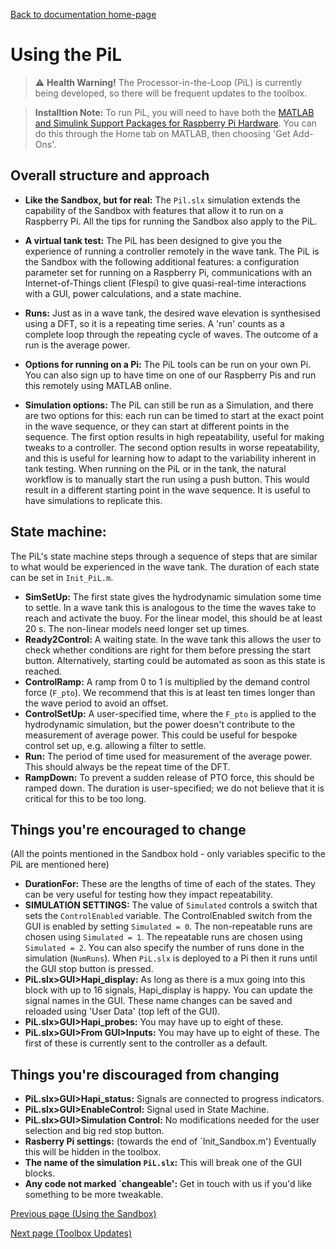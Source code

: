 [Back to documentation home-page](https://github.com/HAPiWEC/HAPiGYM_docs/blob/main/README.md)

# Using the PiL

> :warning: **Health Warning!** The Processor-in-the-Loop (PiL) is currently being developed, so there will be frequent updates to the toolbox.

> **Installtion Note:** To run PiL, you will need to have both the [MATLAB and Simulink Support Packages for Raspberry Pi Hardware](https://uk.mathworks.com/hardware-support/raspberry-pi.html). You can do this through the Home tab on MATLAB, then choosing 'Get Add-Ons'.

## Overall structure and approach
- **Like the Sandbox, but for real:** The `Pil.slx` simulation extends the capability of the Sandbox with features that allow it to run on a Raspberry Pi. All the tips for running the Sandbox also apply to the PiL. 

- **A virtual tank test:** The PiL has been designed to give you the experience of running a controller remotely in the wave tank. The PiL is the Sandbox with the following additional features:
a configuration parameter set for running on a Raspberry Pi, communications with an Internet-of-Things client (Flespi) to give quasi-real-time interactions with a GUI, power calculations, and a state machine.    
- **Runs:** Just as in a wave tank, the desired wave elevation is synthesised using a DFT, so it is a repeating time series. A 'run' counts as a complete loop through the repeating cycle of waves. The outcome of a run is the average power.       
- **Options for running on a Pi:** The PiL tools can be run on your own Pi. You can also sign up to have time on one of our Raspberry Pis and run this remotely using MATLAB online. 
- **Simulation options:** The PiL can still be run as a Simulation, and there are two options for this: each run can be timed to start at the exact point in the wave sequence, or they can start at different points in the sequence. The first option results in high repeatability, useful for making tweaks to a controller. The second option results in worse repeatability, and this is useful for learning how to adapt to the variability inherent in tank testing. When running on the PiL or in the tank, the natural workflow is to manually start the run using a push button. This would result in a different starting point in the wave sequence. It is useful to have simulations to replicate this.   

## State machine:
The PiL's state machine steps through a sequence of steps that are similar to what would be experienced in the wave tank. The duration of each state can be set in `Init_PiL.m`.

- **SimSetUp:**  The first state gives the hydrodynamic simulation some time to settle. In a wave tank this is analogous to the time the waves take to reach and activate the buoy. For the linear model, this should be at least 20 s. The non-linear models need longer set up times.
- **Ready2Control:** A waiting state. In the wave tank this allows the user to  check whether conditions are right for them before pressing the start button. Alternatively, starting could be automated as soon as this state is reached.
- **ControlRamp:** A ramp from 0 to 1 is multiplied by the demand control force (`F_pto`). We recommend that this is at least ten times longer than the wave period to avoid an offset. 
- **ControlSetUp:** A user-specified time, where the `F_pto` is applied to the hydrodynamic simulation, but the power doesn't contribute to the measurement of average power. This could be useful for bespoke control set up, e.g. allowing a filter to settle.
- **Run:** The period of time used for measurement of the average power. This should always be the repeat time of the DFT. 
- **RampDown:** To prevent a sudden release of PTO force, this should be ramped down. The duration is user-specified; we do not believe that it is critical for this to be too long. 



## Things you're encouraged to change
(All the points mentioned in the Sandbox hold - only variables specific to the PiL are mentioned here)
- **DurationFor:** These are the lengths of time of each of the states. They can be very useful for testing how they impact repeatability.
- **SIMULATION SETTINGS:** The value of `Simulated` controls a switch that sets the `ControlEnabled` variable. The ControlEnabled switch from the GUI is enabled by setting `Simulated = 0`. The non-repeatable runs are chosen using  `Simulated = 1`. The repeatable runs are chosen using  `Simulated = 2`. You can also specify the number of runs done in the simulation (`NumRuns`). When `PiL.slx` is deployed to a Pi then it runs until the GUI stop button is pressed. 
- **PiL.slx>GUI>Hapi_display:** As long as there is a mux going into this block with up to 16 signals, Hapi_display is happy. You can update the signal names in the GUI. These name changes can be saved and reloaded using 'User Data' (top left of the GUI).
- **PiL.slx>GUI>Hapi_probes:** You may have up to eight of these.
- **PiL.slx>GUI>From GUI>Inputs:** You may have up to eight of these. The first of these is currently sent to the controller as a default.



## Things you're discouraged from changing
- **PiL.slx>GUI>Hapi_status:** Signals are connected to progress indicators.
- **PiL.slx>GUI>EnableControl:** Signal used in State Machine.
- **PiL.slx>GUI>Simulation Control:** No modifications needed for the user selection and big red stop button. 
- **Rasberry Pi settings:** (towards the end of `Init_Sandbox.m') Eventually this will be hidden in the toolbox.
- **The name of the simulation `PiL.slx`:** This will break one of the GUI blocks.
 - **Any code not marked `changeable':** Get in touch with us if you'd like something to be more tweakable.





 




[Previous page (Using the Sandbox)](https://github.com/HAPiWEC/HAPiGYM_docs/blob/main/Pages/Getting-started/2-Using-the-Sandbox.md)

[Next page (Toolbox Updates)](https://github.com/HAPiWEC/HAPiGYM_docs/blob/main/Pages/Getting-started/4-Toolbox-updates.md)
